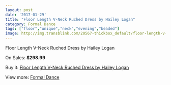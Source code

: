 ```yaml
---
layout: post
date: '2017-01-29'
title: "Floor Length V-Neck Ruched Dress by Hailey Logan"
category: Formal Dance
tags: ["floor","unique","neck","evening","beaded"]
image: http://img.transblink.com/20567-thickbox_default/floor-length-v-neck-ruched-dress-by-hailey-logan.jpg
---
```

Floor Length V-Neck Ruched Dress by Hailey Logan

On Sales: **$298.99**
<a href="https://www.transblink.com/en/formal-dance/6503-floor-length-v-neck-ruched-dress-by-hailey-logan.html"><amp-img layout="responsive" width="600" height="600" src="//img.transblink.com/20567-thickbox_default/floor-length-v-neck-ruched-dress-by-hailey-logan.jpg" alt="Floor Length V-Neck Ruched Dress by Hailey Logan 0" /></a>
<a href="https://www.transblink.com/en/formal-dance/6503-floor-length-v-neck-ruched-dress-by-hailey-logan.html"><amp-img layout="responsive" width="600" height="600" src="//img.transblink.com/20568-thickbox_default/floor-length-v-neck-ruched-dress-by-hailey-logan.jpg" alt="Floor Length V-Neck Ruched Dress by Hailey Logan 1" /></a>

Buy it: [Floor Length V-Neck Ruched Dress by Hailey Logan](https://www.transblink.com/en/formal-dance/6503-floor-length-v-neck-ruched-dress-by-hailey-logan.html "Floor Length V-Neck Ruched Dress by Hailey Logan")

View more: [Formal Dance](https://www.transblink.com/en/6-formal-dance "Formal Dance")